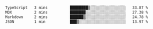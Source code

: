 <!--START_SECTION:waka-->

```txt
TypeScript   3 mins          ████████▒░░░░░░░░░░░░░░░░   33.87 %
MDX          2 mins          ███████░░░░░░░░░░░░░░░░░░   27.38 %
Markdown     2 mins          ██████▒░░░░░░░░░░░░░░░░░░   24.78 %
JSON         1 min           ███▒░░░░░░░░░░░░░░░░░░░░░   13.97 %
```

<!--END_SECTION:waka-->